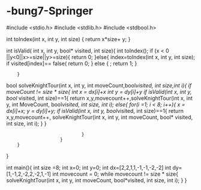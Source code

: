# -bung7-Springer

#include <stdio.h>
#include <stdlib.h>
#include <stdbool.h>


int toIndex(int x, int y, int size) {
        return x*size+ y;
        }

int isValid( int x, int y, bool* visited, int size){
        int toIndex();
        if (x < 0 ||y<0||x>=size||y>=size){
                return 0;
        }else{
                index=toIndex(int x, int y, int size);
                if visited[index]== false(
                        return 0;
                }
                else {
                        ;
                        return 1;
                }

        }
bool solveKnightTour(int x, int y, int moveCount,bool*visited, int size,int i){
        if  moveCount != size * size{
                        int x = dx[i]+x
                        int y = dy[i]+y
                        if isValid(int x, int y, bool* visited, int size)==1{
                                return x,y,movecount++,solveKnightTour(int x, int y, int MoveCount, bool*visited, int size, int i);
                                else{
                                        for(i =1; i < 8; i++){
                                                x = dx[i]+x;
                                                y = dy[i]+y;
                                                if isValid(int x, int y, bool*visited, int size)==1{
                                                return x,y,movecount++, solveKnightTour(int x, int y, int moveCount, bool* visited, int size, int i);
                                                }
                                        }
                                        
                                }
                        }
        }
}

int main(){
        int size =8;
        int x=0;
        int y=0;
        int dx=[2,2,1,1,-1,-1,-2,-2]
        int dy=[1,-1,2,-2,2,-2,1,-1]
        int movecount = 0;
        while movecount != size * size{
                solveKnightTour(int x, int y, int moveCount, bool*visited, int size, int i);
                }
        }
